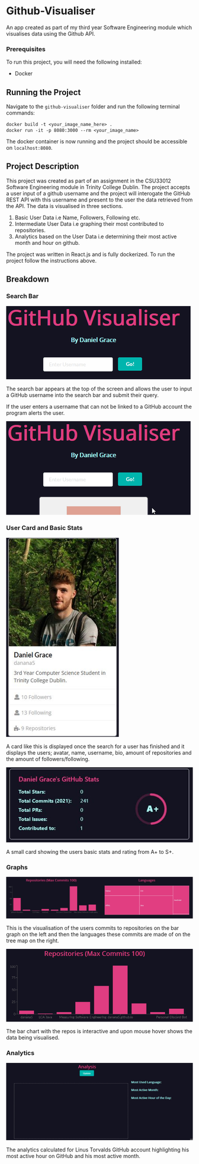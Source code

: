 # Github-Visualiser
An app created as part of my third year Software Engineering module which visualises data using the Github API.
### Prerequisites
To run this project, you will need the following installed:

- Docker

## Running the Project
Navigate to the `github-visualiser` folder and run the following terminal commands:

```
docker build -t <your_image_name_here> .
docker run -it -p 8080:3000 --rm <your_image_name>
```
The docker container is now running and the project should be accessible on `localhost:8080`.

## Project Description
This project was created as part of an assignment in the CSU33012 Software Engineering module in Trinity College Dublin. The project accepts a user input of a github username and the project will interogate the GitHub REST API with this username and present to the user the data retrieved from the API. The data is visualised in three sections.

1. Basic User Data i.e Name, Followers, Following etc.
2. Intermediate User Data i.e graphing their most contributed to repositories.
3. Analytics based on the User Data i.e determining their most active month and hour on github.

The project was written in React.js and is fully dockerized. To run the project follow the instructions above.

## Breakdown

### Search Bar

![Search Bar](images/searchbar.gif)

The search bar appears at the top of the screen and allows the user to input a GitHub username into the search bar and submit their query.

If the user enters a username that can not be linked to a GitHub account the program alerts the user.

![Search for a not real user](images/notauser.gif)

### User Card and Basic Stats

![User Card](images/UserCard.JPG)

A card like this is displayed once the search for a user has finished and it displays the users; avatar, name, username, bio, amount of repositories and the amount of followers/following.

![User Stats Card](images/UserStats.JPG)

A small card showing the users basic stats and rating from A+ to S+.

### Graphs

![User Data Graphs](images/UserGraphs1.JPG)

This is the visualisation of the users commits to repositories on the bar graph on the left and then the languages these commits are made of on the tree map on the right.

![Bar Chart Mouse Hover](images/repographs.gif)

The bar chart with the repos is interactive and upon mouse hover shows the data being visualised.

### Analytics

![Analytics](images/analysis.gif)

The analytics calculated for Linus Torvalds GitHub account highlighting his most active hour on GitHub and his most active month.


